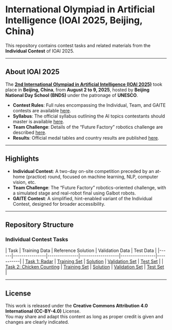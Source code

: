 # International Olympiad in Artificial Intelligence (IOAI 2025, Beijing, China)

This repository contains contest tasks and related materials from the **Individual Contest** of IOAI 2025.

---

## About IOAI 2025

The [**2nd International Olympiad in Artificial Intelligence (IOAI 2025)**](https://ioai-official.org/china-2025/) took place in **Beijing, China**, from **August 2 to 9, 2025**, hosted by **Beijing National Day School (BNDS)** under the patronage of **UNESCO**.

- **Contest Rules**: Full rules encompassing the Individual, Team, and GAITE contests are available [here](https://ioai-official.org/china-2025/2025-contest-rules/).  
- **Syllabus**: The official syllabus outlining the AI topics contestants should master is available [here](https://ioai-official.org/china-2025/syllabus-2025/).  
- **Team Challenge**: Details of the “Future Factory” robotics challenge are described [here](https://ioai-official.org/team-challenge/).  
- **Results**: Official medal tables and country results are published [here](https://ioai-official.org/china-2025/results-2025/).  

---

## Highlights

- **Individual Contest**: A two-day on-site competition preceded by an at-home (practice) round, focused on machine learning, NLP, computer vision, etc.  
- **Team Challenge**: The “Future Factory” robotics-oriented challenge, with a simulated stage and real-robot final using Galbot robots.  
- **GAITE Contest**: A simplified, hint-enabled variant of the Individual Contest, designed for broader accessibility.  

---

## Repository Structure

### Individual Contest Tasks

| Task | Training Data | Reference Solution | Validation Data | Test Data |
|------|----------------|---------------|-------------------|-----------------|-----------|
| [Task 1: Radar](Individual-Contest/Radar/Radar.ipynb) | [Training Set](https://github.com/IOAI-official/IOAI-2025/tree/main/Individual-Contest/Radar/training_set) | [Solution](https://github.com/IOAI-official/IOAI-2025/blob/main/Individual-Contest/Radar/Solution/Radar_Solution.ipynb) | [Validation Set](https://github.com/IOAI-official/IOAI-2025/tree/main/Individual-Contest/Radar/Solution/validation_set) | [Test Set](https://github.com/IOAI-official/IOAI-2025/tree/main/Individual-Contest/Radar/Solution/test_set) |
| [Task 2: Chicken Counting](Individual-Contest/Chicken_Counting/Chicken_Counting.ipynb) | [Training Set](https://github.com/IOAI-official/IOAI-2025/tree/main/Individual-Contest/Chicken_Counting/training_set) | [Solution](https://github.com/IOAI-official/IOAI-2025/blob/main/Individual-Contest/Chicken_Counting/Solution/Chicken_Counting_Solution.ipynb) | [Validation Set](https://github.com/IOAI-official/IOAI-2025/tree/main/Individual-Contest/Chicken_Counting/Solution/validation_set) | [Test Set](https://github.com/IOAI-official/IOAI-2025/tree/main/Individual-Contest/Chicken_Counting/Solution/test_set) |

---

## License

This work is released under the **Creative Commons Attribution 4.0 International (CC-BY-4.0)** License.  
You may share and adapt this content as long as proper credit is given and changes are clearly indicated.


